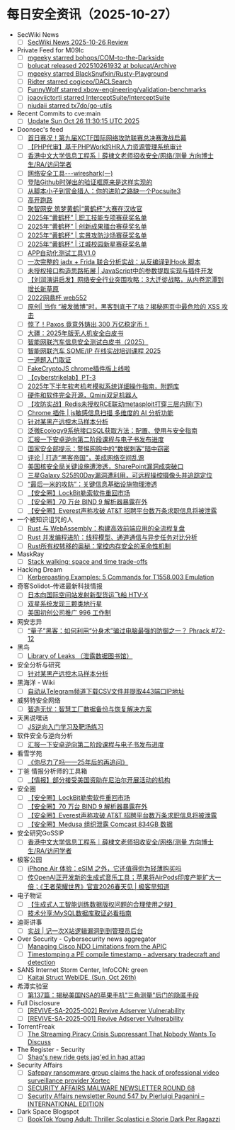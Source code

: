 # 每日安全资讯（2025-10-27）

- SecWiki News
  - [ ] [SecWiki News 2025-10-26 Review](http://www.sec-wiki.com/?2025-10-26)
- Private Feed for M09Ic
  - [ ] [mgeeky starred bohops/COM-to-the-Darkside](https://github.com/bohops/COM-to-the-Darkside)
  - [ ] [bolucat released 202510261932 at bolucat/Archive](https://github.com/bolucat/Archive/releases/tag/202510261932)
  - [ ] [mgeeky starred BlackSnufkin/Rusty-Playground](https://github.com/BlackSnufkin/Rusty-Playground)
  - [ ] [Ridter starred cogiceo/DACLSearch](https://github.com/cogiceo/DACLSearch)
  - [ ] [FunnyWolf starred xbow-engineering/validation-benchmarks](https://github.com/xbow-engineering/validation-benchmarks)
  - [ ] [joaoviictorti starred InterceptSuite/InterceptSuite](https://github.com/InterceptSuite/InterceptSuite)
  - [ ] [niudaii starred tx7do/go-utils](https://github.com/tx7do/go-utils)
- Recent Commits to cve:main
  - [ ] [Update Sun Oct 26 11:30:15 UTC 2025](https://github.com/trickest/cve/commit/2492434aefa190e2ba9049f4a1461bb84ac8ed99)
- Doonsec's feed
  - [ ] [首日赛况！第九届XCTF国际网络攻防联赛总决赛激战启幕](https://mp.weixin.qq.com/s?__biz=MjM5NDU3MjExNw==&mid=2247515895&idx=1&sn=8fa856125d0d7071dc9a1751a5e1a241)
  - [ ] [【PHP代审】基于PHPWork的HR人力资源管理系统审计](https://mp.weixin.qq.com/s?__biz=MzU0MTc2NTExNg==&mid=2247492942&idx=1&sn=b7ff17a5fe9a46100361a3a4344e8125)
  - [ ] [香港中文大学信息工程系｜薛棣文老师招收安全/网络/测量 方向博士生/RA/访问学者](https://mp.weixin.qq.com/s?__biz=Mzg5ODUxMzg0Ng==&mid=2247500872&idx=1&sn=445c17be2003a878982e544900f650c1)
  - [ ] [网络安全工具---wireshark(一)](https://mp.weixin.qq.com/s?__biz=Mzg2NzgzNjI2NQ==&mid=2247483751&idx=1&sn=605afefdebaaf8e667868559acbde5cc)
  - [ ] [登陆Github时弹出的验证框原来是这样实现的](https://mp.weixin.qq.com/s?__biz=MzkwODQyMjgwNg==&mid=2247485697&idx=1&sn=fed7721cd507ce79b7ee8fe7eb1b9ce7)
  - [ ] [从脚本小子到赏金猎人：你的进阶之路缺一个Pocsuite3](https://mp.weixin.qq.com/s?__biz=MjM5MzM0MTY4OQ==&mid=2447797242&idx=1&sn=4e65e946382db108e36e4dd400738984)
  - [ ] [高开跑路](https://mp.weixin.qq.com/s?__biz=MzkzMjIwMDY4Nw==&mid=2247486279&idx=1&sn=3643de486acbe71ae76b37a62c1cc99b)
  - [ ] [聚智网安 筑梦黄鹤|“黄鹤杯”大赛在汉收官](https://mp.weixin.qq.com/s?__biz=MzA3OTEyODAxMw==&mid=2247510606&idx=1&sn=96263db377731616d651395f167576a1)
  - [ ] [2025年“黄鹤杯” | 职工技能专项赛获奖名单](https://mp.weixin.qq.com/s?__biz=MzA3OTEyODAxMw==&mid=2247510603&idx=1&sn=0ce5bd6798003b88a2f5f9b069164a67)
  - [ ] [2025年“黄鹤杯” | 创新成果擂台赛获奖名单](https://mp.weixin.qq.com/s?__biz=MzA3OTEyODAxMw==&mid=2247510603&idx=2&sn=51a86787d72557c7453758941aa0059a)
  - [ ] [2025年“黄鹤杯” | 实景攻防沙场赛获奖名单](https://mp.weixin.qq.com/s?__biz=MzA3OTEyODAxMw==&mid=2247510603&idx=3&sn=cf6a0626a45e58f92a47c49cb1ee0793)
  - [ ] [2025年“黄鹤杯” | 江城校园新星赛获奖名单](https://mp.weixin.qq.com/s?__biz=MzA3OTEyODAxMw==&mid=2247510603&idx=4&sn=76b672bbe1801fd00ae39c4d60052ce4)
  - [ ] [APP自动化测试工具V1.0](https://mp.weixin.qq.com/s?__biz=Mzg2NzUzNzk1Mw==&mid=2247498884&idx=1&sn=b69d8169614a4e45f8c2b78e0a61e23e)
  - [ ] [一次完整的 jadx + Frida 联合分析实战：从反编译到Hook 脚本](https://mp.weixin.qq.com/s?__biz=MzI5NDg0ODkwMQ==&mid=2247486798&idx=1&sn=f3d1c522f1ba86d9624c1475f6f7d33a)
  - [ ] [未授权接口构造思路拓展 | JavaScript中的参数提取实现与插件开发](https://mp.weixin.qq.com/s?__biz=Mzg3Mzg3OTU4OQ==&mid=2247493319&idx=1&sn=2cb2c59e35b1c4d7f7112580e26971cd)
  - [ ] [【刘润演讲启发】网络安全行业突围攻略：3大迁徙战略，从内卷泥潭到增长新草原](https://mp.weixin.qq.com/s?__biz=MjM5MDk4OTk0NA==&mid=2650126647&idx=1&sn=16776952eb82ed38e16e8096e9445723)
  - [ ] [2022网鼎杯 web552](https://mp.weixin.qq.com/s?__biz=MzkxOTYwMDI2OA==&mid=2247484494&idx=1&sn=747c83381161229cc819c275d6d1d5d3)
  - [ ] [原创| 当你 “被发微博”时，黑客到底干了啥？揭秘网页中最危险的 XSS 攻击](https://mp.weixin.qq.com/s?__biz=MzU2NDY2OTU4Nw==&mid=2247524596&idx=1&sn=8b83ee7bbfc1d20f3c8ac478d65faf03)
  - [ ] [惊了！Paxos 竟意外铸出 300 万亿稳定币！](https://mp.weixin.qq.com/s?__biz=Mzk0MjM4OTAxNg==&mid=2247484834&idx=1&sn=026ea3d69198119ae063541cf7a0f212)
  - [ ] [大疆：2025年版无人机安全白皮书](https://mp.weixin.qq.com/s?__biz=MzU2MDk1Nzg2MQ==&mid=2247628086&idx=1&sn=d762dae4c1ca71a67cc25f079107c55a)
  - [ ] [智能网联汽车信息安全测试白皮书（2025）](https://mp.weixin.qq.com/s?__biz=MzU2MDk1Nzg2MQ==&mid=2247628086&idx=2&sn=589a0952150a24ff8bf6b629a17827e7)
  - [ ] [智能网联汽车 SOME/IP 在线实战培训课程 2025](https://mp.weixin.qq.com/s?__biz=MzU2MDk1Nzg2MQ==&mid=2247628086&idx=3&sn=50aaed8ec07a9890bd67c83f99fb7981)
  - [ ] [一道题入门取证](https://mp.weixin.qq.com/s?__biz=Mzk0MzgyOTYzNw==&mid=2247485674&idx=1&sn=a79fa074e35743852469ee053a2ec3f9)
  - [ ] [FakeCryptoJS chrome插件版上线啦](https://mp.weixin.qq.com/s?__biz=MzU3OTYxNDY1NA==&mid=2247485629&idx=1&sn=6325daeb51535ad76c8f385025213371)
  - [ ] [【cyberstrikelab】PT-3](https://mp.weixin.qq.com/s?__biz=MzkzNzg4MTI0NQ==&mid=2247488274&idx=1&sn=ab3dc91ebe149ea77df6a7d7e31ea20f)
  - [ ] [2025年下半年软考机考模拟系统详细操作指南，附题库](https://mp.weixin.qq.com/s?__biz=MzIwNDYzNTYxNQ==&mid=2247504449&idx=1&sn=1e8fe39f50d6cde1ee49ec9aa4d79eb0)
  - [ ] [硬件和软件完全开源，Qmini双足机器人](https://mp.weixin.qq.com/s?__biz=MjM5OTA4MzA0MA==&mid=2454940764&idx=1&sn=772ea8c8d34538d730570a753b5863e5)
  - [ ] [【攻防实战】Redis未授权RCE联动metasploit打穿三层内网(下)](https://mp.weixin.qq.com/s?__biz=Mzg5NTU2NjA1Mw==&mid=2247504521&idx=1&sn=7bbeb7599752c1a08ff8fbe08d4912f6)
  - [ ] [Chrome 插件 | js敏感信息扫描 多维度的 AI 分析功能](https://mp.weixin.qq.com/s?__biz=Mzk0ODM0NDIxNQ==&mid=2247495515&idx=1&sn=93e6185a124773ed75dfff74a2cfb951)
  - [ ] [针对某黑产远控木马样本分析](https://mp.weixin.qq.com/s?__biz=MzA4ODEyODA3MQ==&mid=2247493928&idx=1&sn=3cb312745cfc88924ede4004246e2e2d)
  - [ ] [泛微Ecology9系统接口SQL获取方法：配置、使用与安全指南](https://mp.weixin.qq.com/s?__biz=MzkyMzY0MTk2OA==&mid=2247487059&idx=1&sn=29e2084ce1dbf2c6cb9b893d66dbd5a3)
  - [ ] [汇报一下安卓逆向第二阶段课程与电子书发布进度](https://mp.weixin.qq.com/s?__biz=MzU3MTY5MzQxMA==&mid=2247484898&idx=1&sn=75274c3cdfe26b7aaa4fef5e91fa21d9)
  - [ ] [国家安全部提示：警惕网购中的“数据刺客”暗中窃密](https://mp.weixin.qq.com/s?__biz=MzI5NTM4OTQ5Mg==&mid=2247637776&idx=1&sn=beedb0dc8aa610861db2934cfdf6fafe)
  - [ ] [评论 | 打造“黑客帝国”，美成网络空间乱源](https://mp.weixin.qq.com/s?__biz=MzI5NTM4OTQ5Mg==&mid=2247637776&idx=2&sn=9a8f5023f889b397047eb3edfe5b4dad)
  - [ ] [美国核安全局关键设施遭渗透，SharePoint漏洞成突破口](https://mp.weixin.qq.com/s?__biz=MzI5NTM4OTQ5Mg==&mid=2247637776&idx=3&sn=cf570f445bcfcb625ec35e2bc7cbd691)
  - [ ] [三星Galaxy S25的0Day漏洞遭利用，可远程操控摄像头并追踪定位](https://mp.weixin.qq.com/s?__biz=MzI5NTM4OTQ5Mg==&mid=2247637776&idx=4&sn=f4a4dcb0648be3e74e9b2cf97e4672c8)
  - [ ] [“最后一米的攻防”：关键信息基础设施物理渗透](https://mp.weixin.qq.com/s?__biz=MzI3NzM5NDA0NA==&mid=2247492158&idx=1&sn=16516d00be98f3e4589acf7e4e967b68)
  - [ ] [【安全圈】LockBit勒索软件重回市场](https://mp.weixin.qq.com/s?__biz=MzIzMzE4NDU1OQ==&mid=2652072410&idx=1&sn=0dc23c998d5d2e0b9b5630b9701d2874)
  - [ ] [【安全圈】70 万台 BIND 9 解析器暴露在外](https://mp.weixin.qq.com/s?__biz=MzIzMzE4NDU1OQ==&mid=2652072410&idx=2&sn=8e0874b431223b0f05c89c2b40875232)
  - [ ] [【安全圈】Everest声称攻破 AT&T 招聘平台数万条求职信息将被泄露](https://mp.weixin.qq.com/s?__biz=MzIzMzE4NDU1OQ==&mid=2652072410&idx=3&sn=e4fafadaed51c0d8321740251165ebe1)
- 一个被知识诅咒的人
  - [ ] [Rust 与 WebAssembly：构建高效前端应用的全流程复盘](https://blog.csdn.net/nokiaguy/article/details/153924942)
  - [ ] [Rust 并发编程进阶：线程模型、通道通信与异步任务对比分析](https://blog.csdn.net/nokiaguy/article/details/153922430)
  - [ ] [Rust所有权转移的奥秘：掌控内存安全的革命性机制](https://blog.csdn.net/nokiaguy/article/details/153922335)
- MaskRay
  - [ ] [Stack walking: space and time trade-offs](https://maskray.me/blog/2025-10-26-stack-walking-space-and-time-trade-offs)
- Hacking Dream
  - [ ] [Kerberoasting Examples: 5 Commands for T1558.003 Emulation](https://www.hackingdream.net/2025/10/kerberoasting-explained-Commands-for-T1558.003-emulation-purple-team.html)
- 奇客Solidot–传递最新科技情报
  - [ ] [日本向国际空间站发射新型货运飞船 HTV-X](https://www.solidot.org/story?sid=82642)
  - [ ] [双星系统发现三颗类地行星](https://www.solidot.org/story?sid=82641)
  - [ ] [美国初创公司推广 996 工作制](https://www.solidot.org/story?sid=82640)
- 网安志异
  - [ ] [“量子”黑客：如何利用“分身术”骗过电脑最强的防御之一？ Phrack #72-12](https://mp.weixin.qq.com/s?__biz=MzAxNzYyNzMyNg==&mid=2664232751&idx=1&sn=986877db9d4675938b962fdfa5d151fe)
- 黑鸟
  - [ ] [Library of Leaks （泄露数据图书馆）](https://mp.weixin.qq.com/s?__biz=MzAxOTM1MDQ1NA==&mid=2451183166&idx=1&sn=c0481c3755aeb3bc6b04734530443b79)
- 安全分析与研究
  - [ ] [针对某黑产远控木马样本分析](https://mp.weixin.qq.com/s?__biz=MzA4ODEyODA3MQ==&mid=2247493928&idx=1&sn=3cb312745cfc88924ede4004246e2e2d)
- 黑海洋 - Wiki
  - [ ] [自动从Telegram频道下载CSV文件并提取443端口IP地址](https://blog.upx8.com/4887)
- 威努特安全网络
  - [ ] [智造无忧：智慧工厂数据备份与恢复解决方案](https://mp.weixin.qq.com/s?__biz=MzAwNTgyODU3NQ==&mid=2651136743&idx=1&sn=0ccab32dcd398cb94143a03ed87ff90f)
- 天黑说嘿话
  - [ ] [JS逆向入门学习及靶场练习](https://mp.weixin.qq.com/s?__biz=MzI5NTQ5MTAzMA==&mid=2247484848&idx=1&sn=8caf8cd2a9997d248be8f6741098f5d5)
- 软件安全与逆向分析
  - [ ] [汇报一下安卓逆向第二阶段课程与电子书发布进度](https://mp.weixin.qq.com/s?__biz=MzU3MTY5MzQxMA==&mid=2247484898&idx=1&sn=75274c3cdfe26b7aaa4fef5e91fa21d9)
- 看雪学苑
  - [ ] [《你尽力了吗——25年后的再追问》](https://mp.weixin.qq.com/s?__biz=MjM5NTc2MDYxMw==&mid=2458602705&idx=1&sn=6b07c5c494abfe4cc13cd601c9c5cce3)
- 丁爸 情报分析师的工具箱
  - [ ] [【情报】部分接受美国资助在尼泊尔开展活动的机构](https://mp.weixin.qq.com/s?__biz=MzI2MTE0NTE3Mw==&mid=2651152677&idx=1&sn=a8d79516841936ba3f2413f09b29ca39)
- 安全圈
  - [ ] [【安全圈】LockBit勒索软件重回市场](https://mp.weixin.qq.com/s?__biz=MzIzMzE4NDU1OQ==&mid=2652072410&idx=1&sn=0dc23c998d5d2e0b9b5630b9701d2874)
  - [ ] [【安全圈】70 万台 BIND 9 解析器暴露在外](https://mp.weixin.qq.com/s?__biz=MzIzMzE4NDU1OQ==&mid=2652072410&idx=2&sn=8e0874b431223b0f05c89c2b40875232)
  - [ ] [【安全圈】Everest声称攻破 AT&T 招聘平台数万条求职信息将被泄露](https://mp.weixin.qq.com/s?__biz=MzIzMzE4NDU1OQ==&mid=2652072410&idx=3&sn=e4fafadaed51c0d8321740251165ebe1)
  - [ ] [【安全圈】Medusa 组织泄露 Comcast 834GB 数据](https://mp.weixin.qq.com/s?__biz=MzIzMzE4NDU1OQ==&mid=2652072410&idx=4&sn=401a3964deb902d86e5c07bd5b31b2f3)
- 安全研究GoSSIP
  - [ ] [香港中文大学信息工程系｜薛棣文老师招收安全/网络/测量 方向博士生/RA/访问学者](https://mp.weixin.qq.com/s?__biz=Mzg5ODUxMzg0Ng==&mid=2247500872&idx=1&sn=445c17be2003a878982e544900f650c1)
- 极客公园
  - [ ] [​iPhone Air 体验：eSIM 之外，它还值得你为轻薄购买吗](https://mp.weixin.qq.com/s?__biz=MTMwNDMwODQ0MQ==&mid=2653089303&idx=1&sn=6e175cf8744b81b3f6f87810201cc94b)
  - [ ] [传OpenAI正开发新的生成式音乐工具；苹果将AirPods印度产能扩大一倍；《王者荣耀世界》官宣2026春天见 | 极客早知道](https://mp.weixin.qq.com/s?__biz=MTMwNDMwODQ0MQ==&mid=2653089302&idx=1&sn=f73b97816607bede9a03bb6f32b999d6)
- 电子物证
  - [ ] [【生成式人工智能训练数据版权问题的合理使用之辩】](https://mp.weixin.qq.com/s?__biz=MzAwNDcwMDgzMA==&mid=2651048723&idx=1&sn=7ebddaadd30c462d522762702ca2358b)
  - [ ] [技术分享:MySQL数据库取证必看指南](https://mp.weixin.qq.com/s?__biz=MzAwNDcwMDgzMA==&mid=2651048723&idx=2&sn=d69556d7288f405a89083107e377eba2)
- 迪哥讲事
  - [ ] [实战 | 记一次X站逻辑漏洞到到管理员后台](https://mp.weixin.qq.com/s?__biz=MzIzMTIzNTM0MA==&mid=2247498465&idx=1&sn=376cefca383754d3b7c2740f994bfd46)
- Over Security - Cybersecurity news aggregator
  - [ ] [Managing Cisco NDO Limitations from the APIC](https://www.adainese.it/blog/2025/10/26/managing-cisco-ndo-limitations-from-the-apic/)
  - [ ] [Timestomping a PE compile timestamp - adversary tradecraft and detection](https://fluxsec.red/timestomping-pe-compile-time)
- SANS Internet Storm Center, InfoCON: green
  - [ ] [Kaitai Struct WebIDE, (Sun, Oct 26th)](https://isc.sans.edu/diary/rss/32422)
- 希潭实验室
  - [ ] [第137篇：揭秘美国NSA的苹果手机"三角测量"后门的隐匿手段](https://mp.weixin.qq.com/s?__biz=MzkzMjI1NjI3Ng==&mid=2247487831&idx=1&sn=37774859c0954949a4d2b6050f66f273)
- Full Disclosure
  - [ ] [[REVIVE-SA-2025-002] Revive Adserver Vulnerability](https://seclists.org/fulldisclosure/2025/Oct/21)
  - [ ] [[REVIVE-SA-2025-001] Revive Adserver Vulnerability](https://seclists.org/fulldisclosure/2025/Oct/20)
- TorrentFreak
  - [ ] [The Streaming Piracy Crisis Suppressant That Nobody Wants To Discuss](https://torrentfreak.com/the-streaming-piracy-crisis-suppressant-that-nobody-wants-to-discuss-251026/)
- The Register - Security
  - [ ] [Shaq's new ride gets jaq'ed in haq attaq](https://go.theregister.com/feed/www.theregister.com/2025/10/26/shaq_haq_attaq/)
- Security Affairs
  - [ ] [Safepay ransomware group claims the hack of professional video surveillance provider Xortec](https://securityaffairs.com/183868/malware/safepay-ransomware-group-claims-the-hack-of-professional-video-surveillance-provider-xortec.html)
  - [ ] [SECURITY AFFAIRS MALWARE NEWSLETTER ROUND 68](https://securityaffairs.com/183862/security/security-affairs-malware-newsletter-round-68.html)
  - [ ] [Security Affairs newsletter Round 547 by Pierluigi Paganini – INTERNATIONAL EDITION](https://securityaffairs.com/183850/breaking-news/security-affairs-newsletter-round-547-by-pierluigi-paganini-international-edition.html)
- Dark Space Blogspot
  - [ ] [BookTok Young Adult: Thriller Scolastici e Storie Dark Per Ragazzi](http://darkwhite666.blogspot.com/2025/10/booktok-young-adult-mystery-thriller.html)
